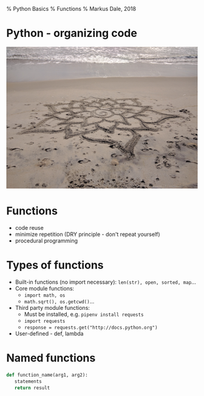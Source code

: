 % Python Basics
% Functions
% Markus Dale, 2018

# Python - organizing code
![](graphics/sand_flower.jpg)

# Functions
* code reuse
* minimize repetition (DRY principle - don't repeat yourself)
* procedural programming

# Types of functions
* Built-in functions (no import necessary): `len(str), open, sorted, map`...
* Core module functions: 
     * `import math, os`
     * `math.sqrt(), os.getcwd()`...
* Third party module functions:
     * Must be installed, e.g. `pipenv install requests`
     * `import requests`
     * `response = requests.get("http://docs.python.org")`
* User-defined - def, lambda

# Named functions
```python
def function_name(arg1, arg2):
   statements
   return result
```
     